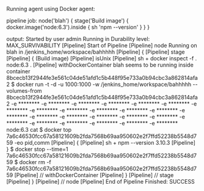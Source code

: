 Running agent using Docker agent:

pipeline job:
	node('blah') {
		    stage('Build image') {
		        docker.image('node:6.3').inside {
		            sh 'npm --version'
		        }
		    }
		}

output:
	Started by user admin
	Running in Durability level: MAX_SURVIVABILITY
	[Pipeline] Start of Pipeline
	[Pipeline] node
	Running on blah in /jenkins_home/workspace/bahhhhh
	[Pipeline] {
	[Pipeline] stage
	[Pipeline] { (Build image)
	[Pipeline] isUnix
	[Pipeline] sh
	+ docker inspect -f . node:6.3
	.
	[Pipeline] withDockerContainer
	blah seems to be running inside container 8bcecb13f2944fe3e561c04de51afd1c5b448f95e733a0b94cbc3a862814afa2
	$ docker run -t -d -u 1000:1000 -w /jenkins_home/workspace/bahhhhh --volumes-from 8bcecb13f2944fe3e561c04de51afd1c5b448f95e733a0b94cbc3a862814afa2 -e ******** -e ******** -e ******** -e ******** -e ******** -e ******** -e ******** -e ******** -e ******** -e ******** -e ******** -e ******** -e ******** -e ******** -e ******** -e ******** -e ******** -e ******** -e ******** -e ******** -e ******** -e ******** -e ******** -e ******** node:6.3 cat
	$ docker top 7a6c46530fcc67a58121609b2fda7568b69aa950602e2f7ffd52238b5548d759 -eo pid,comm
	[Pipeline] {
	[Pipeline] sh
	+ npm --version
	3.10.3
	[Pipeline] }
	$ docker stop --time=1 7a6c46530fcc67a58121609b2fda7568b69aa950602e2f7ffd52238b5548d759
	$ docker rm -f 7a6c46530fcc67a58121609b2fda7568b69aa950602e2f7ffd52238b5548d759
	[Pipeline] // withDockerContainer
	[Pipeline] }
	[Pipeline] // stage
	[Pipeline] }
	[Pipeline] // node
	[Pipeline] End of Pipeline
	Finished: SUCCESS